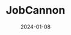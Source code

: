 ---  
layout: startup_page  
title: "JobCannon"  
id: "jobcannon.io"  
permalink: "/jobcannonjobcannon.io01082024/"  
website: "https://jobcannon.io/"  
funding_round: "Pre-Seed"  
funding_amount: "$500K"  
investors: "Whitehill Capital"  
about: "JobCannon is a recruitment startup that uses AI to streamline job searches and talent acquisition. It connects job seekers with ideal roles and helps employers efficiently find the perfect candidates by prioritizing skills assessments over traditional resumes. This approach cuts hiring time and saves money for employers while saving candidates time on job searches."  
markets: "Recruitment, AI, Artificial Intelligence (AI), Information Technology, Professional Services, Skill Assessment"  
hq: "London, England, United Kingdom"  
founded_year: "2022"  
linkedin: "https://uk.linkedin.com/company/jobcannon-io"  
twitter: "https://twitter.com/j0bcannon"  
instagram: ""  
facebook: "https://www.facebook.com/JobCannon.io"  
crunchbase: "https://www.crunchbase.com/organization/jobcannon-1f7d"  
pitchbook: "https://pitchbook.com/profiles/company/550953-10"  

date_display: "08-Jan-2024"  
date: "2024-01-08"

# SEO Optimization  
meta_title: "JobCannon - Pre-Seed Funding ($500K)"  
meta_description: "JobCannon, JobCannon is a recruitment startup that uses AI to streamline job searches and talent acquisition. It connects job seekers with ideal roles and helps ..."  
meta_keywords: "JobCannon, Recruitment, AI, Artificial Intelligence (AI), Information Technology, Professional Services, Skill Assessment, Pre-Seed funding"  
canonical_url: "https://startup.projectstartups.com/jobcannonjobcannon.io01082024/"  
---
